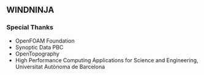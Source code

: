 
## WINDNINJA

### Special Thanks

- OpenFOAM Foundation
- Synoptic Data PBC
- OpenTopography
- High Performance Computing Applications for Science and Engineering, Universitat Autònoma de Barcelona
